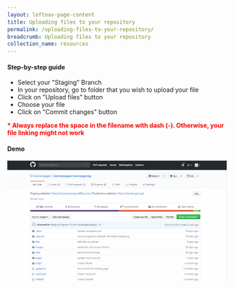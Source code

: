 ```yaml
---
layout: leftnav-page-content
title: Uploading files to your repository
permalink: /uploading-files-to-your-repository/
breadcrumb: Uploading files to your repository
collection_name: resources
---
```


#### **Step-by-step guide**
* Select your "Staging" Branch
* In your repository, go to folder that you wish to upload your file
* Click on "Upload files" button
* Choose your file
* Click on "Commit changes" button

<font color="red"><b>* Always replace the space in the filename with dash (-). Otherwise, your file linking might not work</b></font>

#### **Demo**
![How to Upload File to your Website Repository](/images/resources/how-to-upload-file-to-your-repository.gif)
